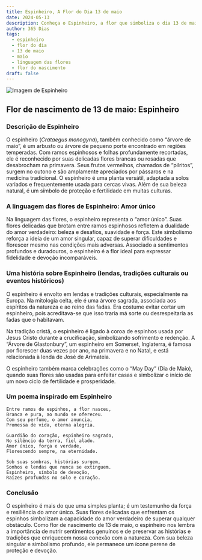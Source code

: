 ```yaml
---
title: Espinheiro, A Flor do Dia 13 de maio
date: 2024-05-13
description: Conheça o Espinheiro, a flor que simboliza o dia 13 de maio e seu significado 'Amor único'. Explore a beleza e o simbolismo desta flor encantadora.
author: 365 Dias
tags:
  - espinheiro
  - flor do dia
  - 13 de maio
  - maio
  - linguagem das flores
  - flor do nascimento
draft: false
---
```


![Imagem de Espinheiro](https://cdn.pixabay.com/photo/2023/05/06/08/44/crataegus-7973879_1280.jpg#center)


## Flor de nascimento de 13 de maio: Espinheiro

### Descrição de Espinheiro

O espinheiro (_Crataegus monogyna_), também conhecido como “árvore de maio”, é um arbusto ou árvore de pequeno porte encontrado em regiões temperadas. Com ramos espinhosos e folhas profundamente recortadas, ele é reconhecido por suas delicadas flores brancas ou rosadas que desabrocham na primavera. Seus frutos vermelhos, chamados de “pilritos”, surgem no outono e são amplamente apreciados por pássaros e na medicina tradicional. O espinheiro é uma planta versátil, adaptada a solos variados e frequentemente usada para cercas vivas. Além de sua beleza natural, é um símbolo de proteção e fertilidade em muitas culturas.

### A linguagem das flores de Espinheiro: Amor único

Na linguagem das flores, o espinheiro representa o “amor único”. Suas flores delicadas que brotam entre ramos espinhosos refletem a dualidade do amor verdadeiro: beleza e desafios, suavidade e força. Este simbolismo reforça a ideia de um amor singular, capaz de superar dificuldades e florescer mesmo nas condições mais adversas. Associado a sentimentos profundos e duradouros, o espinheiro é a flor ideal para expressar fidelidade e devoção incomparáveis.

### Uma história sobre Espinheiro (lendas, tradições culturais ou eventos históricos)

O espinheiro é envolto em lendas e tradições culturais, especialmente na Europa. Na mitologia celta, ele é uma árvore sagrada, associada aos espíritos da natureza e ao reino das fadas. Era costume evitar cortar um espinheiro, pois acreditava-se que isso traria má sorte ou desrespeitaria as fadas que o habitavam.

Na tradição cristã, o espinheiro é ligado à coroa de espinhos usada por Jesus Cristo durante a crucificação, simbolizando sofrimento e redenção. A “Árvore de Glastonbury”, um espinheiro em Somerset, Inglaterra, é famosa por florescer duas vezes por ano, na primavera e no Natal, e está relacionada à lenda de José de Arimateia.

O espinheiro também marca celebrações como o “May Day” (Dia de Maio), quando suas flores são usadas para enfeitar casas e simbolizar o início de um novo ciclo de fertilidade e prosperidade.

### Um poema inspirado em Espinheiro

```
Entre ramos de espinhos, a flor nasceu,  
Branca e pura, ao mundo se ofereceu.  
Com seu perfume, o amor anuncia,  
Promessa de vida, eterna alegria.  

Guardião do coração, espinheiro sagrado,  
No silêncio da terra, fiel alado.  
Amor único, força e verdade,  
Florescendo sempre, na eternidade.  

Sob suas sombras, histórias surgem,  
Sonhos e lendas que nunca se extinguem.  
Espinheiro, símbolo de devoção,  
Raízes profundas no solo e coração.
```

### Conclusão

O espinheiro é mais do que uma simples planta; é um testemunho da força e resiliência do amor único. Suas flores delicadas que enfrentam os espinhos simbolizam a capacidade do amor verdadeiro de superar qualquer obstáculo. Como flor de nascimento de 13 de maio, o espinheiro nos lembra a importância de nutrir sentimentos genuínos e de preservar as histórias e tradições que enriquecem nossa conexão com a natureza. Com sua beleza singular e simbolismo profundo, ele permanece um ícone perene de proteção e devoção.